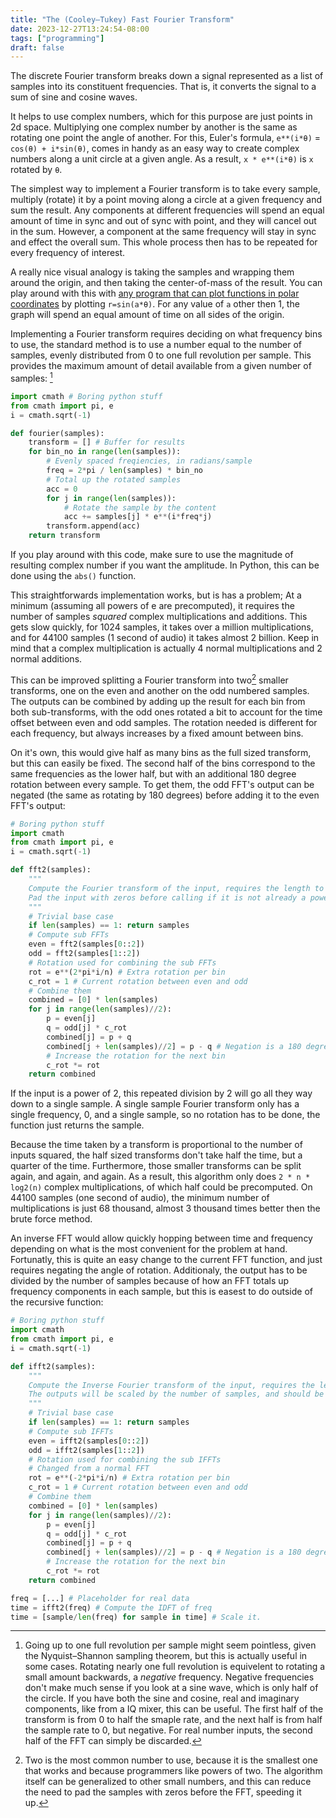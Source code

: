 ```yaml
---
title: "The (Cooley–Tukey) Fast Fourier Transform"
date: 2023-12-27T13:24:54-08:00
tags: ["programming"]
draft: false
---
```


The discrete Fourier transform breaks down a signal represented as a list of samples into its constituent frequencies.
That is, it converts the signal to a sum of sine and cosine waves.

It helps to use complex numbers, which for this purpose are just points in 2d space.
Multiplying one complex number by another is the same as rotating one point the angle of another.
For this, Euler's formula, `e**(i*θ)` = `cos(θ) + i*sin(θ)`, comes in handy as an easy way to create complex numbers along a unit circle at a given angle.
As a result, `x * e**(i*θ)` is  `x` rotated by `θ`.

The simplest way to implement a Fourier transform is to take every sample, multiply (rotate) it by a point moving along a circle at a given frequency and sum the result.
Any components at different frequencies will spend an equal amount of time in sync and out of sync with point, and they will cancel out in the sum.
However, a component at the same frequency will stay in sync and effect the overall sum.
This whole process then has to be repeated for every frequency of interest.

A really nice visual analogy is taking the samples and wrapping them around the origin, and then taking the center-of-mass of the result.
You can play around with this with [any program that can plot functions in polar coordinates](https://www.desmos.com/calculator/u5acrvmhys) by plotting `r=sin(a*θ)`.
For any value of `a` other then 1, the graph will spend an equal amount of time on all sides of the origin.

Implementing a Fourier transform requires deciding on what frequency bins to use, the standard method is to use a number equal to the number of samples, evenly distributed from 0 to one full revolution per sample.
This provides the maximum amount of detail available from a given number of samples: [^shannon]

```py
import cmath # Boring python stuff
from cmath import pi, e
i = cmath.sqrt(-1)

def fourier(samples):
	transform = [] # Buffer for results
	for bin_no in range(len(samples)):
		# Evenly spaced freqiencies, in radians/sample
		freq = 2*pi / len(samples) * bin_no
		# Total up the rotated samples
		acc = 0
		for j in range(len(samples)):
			# Rotate the sample by the content 
			acc += samples[j] * e**(i*freq*j)
		transform.append(acc)
	return transform
```
If you play around with this code, make sure to use the magnitude of resulting complex number if you want the amplitude.
In Python, this can be done using the `abs()` function.

This straightforwards implementation works, but is has a problem;
At a minimum (assuming all powers of e are precomputed), it requires the number of samples *squared* complex multiplications and additions.
This gets slow quickly, for 1024 samples, it takes over a million multiplications, and for 44100 samples (1 second of audio) it takes almost 2 billion.
Keep in mind that a complex multiplication is actually 4 normal multiplications and 2 normal additions.

This can be improved splitting a Fourier transform into two[^radix] smaller transforms, one on the even and another on the odd numbered samples.
The outputs can be combined by adding up the result for each bin from both sub-transforms, with the odd ones rotated a bit to account for the time offset between even and odd samples.
The rotation needed is different for each frequency, but always increases by a fixed amount between bins.

On it's own, this would give half as many bins as the full sized transform, but this can easily be fixed.
The second half of the bins correspond to the same frequencies as the lower half, but with an additional 180 degree rotation between every sample.
To get them, the odd FFT's output can be negated (the same as rotating by 180 degrees) before adding it to the even FFT's output:

```py
# Boring python stuff
import cmath
from cmath import pi, e
i = cmath.sqrt(-1)

def fft2(samples):
	"""
	Compute the Fourier transform of the input, requires the length to be a power of 2.
	Pad the input with zeros before calling if it is not already a power of 2.
	"""
	# Trivial base case
	if len(samples) == 1: return samples
	# Compute sub FFTs
	even = fft2(samples[0::2])
	odd = fft2(samples[1::2])
	# Rotation used for combining the sub FFTs
	rot = e**(2*pi*i/n) # Extra rotation per bin
	c_rot = 1 # Current rotation between even and odd
	# Combine them
	combined = [0] * len(samples)
	for j in range(len(samples)//2):
		p = even[j]
		q = odd[j] * c_rot
		combined[j] = p + q
		combined[j + len(samples)//2] = p - q # Negation is a 180 degree rotation
		# Increase the rotation for the next bin
		c_rot *= rot
	return combined
```

If the input is a power of 2, this repeated division by 2 will go all they way down to a single sample.
A single sample Fourier transform only has a single frequency, 0, and a single sample, so no rotation has to be done, the function just returns the sample.

Because the time taken by a transform is proportional to the number of inputs squared, the half sized transforms don't take half the time, but a quarter of the time.
Furthermore, those smaller transforms can be split again, and again, and again.
As a result, this algorithm only does `2 * n * log2(n)` complex multiplications, of which half could be precomputed. 
On 44100 samples (one second of audio), the minimum number of multiplications is just 68 thousand, almost 3 thousand times better then the brute force method.

<!--
- Example

Just to make sure this works, lets walk trough a simple FFT:

```py
fft2([1, 2, 1, 3])
```

The two sub FFTs are:

```py
fft2([1, 1])
fft2([2, 3])
```

each of these FFTs has a rotation of 1 (zero degrees) and -1 (180 degrees). 

```py
fft2([1, 1]) -> [1+1=2, 1+1=2]
fft2([2, 3]) -> [2+3=5, 2+3=]
```
-->

An inverse FFT would allow quickly hopping between time and frequency depending on what is the most convenient for the problem at hand.
Fortunatly, this is quite an easy change to the current FFT function, and just requires negating the angle of rotation.
Additionaly, the output has to be divided by the number of samples because of how an FFT totals up frequency components in each sample, but this is easest to do outside of the recursive function:

```py
# Boring python stuff
import cmath
from cmath import pi, e
i = cmath.sqrt(-1)

def ifft2(samples):
	"""
	Compute the Inverse Fourier transform of the input, requires the length to be a power of 2.
	The outputs will be scaled by the number of samples, and should be divided by them
	"""
	# Trivial base case
	if len(samples) == 1: return samples
	# Compute sub IFFTs
	even = ifft2(samples[0::2])
	odd = ifft2(samples[1::2])
	# Rotation used for combining the sub IFFTs
	# Changed from a normal FFT
	rot = e**(-2*pi*i/n) # Extra rotation per bin
	c_rot = 1 # Current rotation between even and odd
	# Combine them
	combined = [0] * len(samples)
	for j in range(len(samples)//2):
		p = even[j]
		q = odd[j] * c_rot
		combined[j] = p + q
		combined[j + len(samples)//2] = p - q # Negation is a 180 degree rotation
		# Increase the rotation for the next bin
		c_rot *= rot
	return combined

freq = [...] # Placeholder for real data
time = ifft2(freq) # Compute the IDFT of freq
time = [sample/len(freq) for sample in time] # Scale it.
```

[^shannon]:
	Going up to one full revolution per sample might seem pointless, given the Nyquist–Shannon sampling theorem, but this is actually useful in some cases.
	Rotating nearly one full revolution is equivelent to rotating a small amount backwards, a *negative* frequency.
	Negative frequencies don't make much sense if you look at a sine wave, which is only half of the circle.
	If you have both the sine and cosine, real and imaginary components, like from a IQ mixer, this can be useful.
	The first half of the transform is from 0 to half the smaple rate, and the next half is from half the sample rate to 0, but negative.
	For real number inputs, the second half of the FFT can simply be discarded.

[^radix]:
	Two is the most common number to use, because it is the smallest one that works and because programmers like powers of two.
	The algorithm itself can be generalized to other small numbers, and this can reduce the need to pad the samples with zeros before the FFT, speeding it up.
